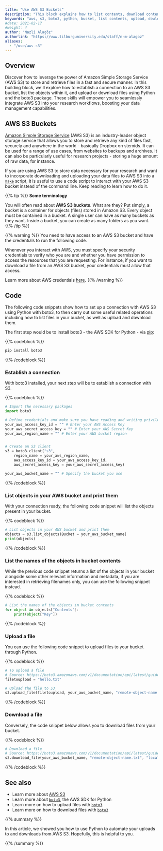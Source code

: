 ```yaml
---
title: "Use AWS S3 Buckets"
description: "This block explains how to list contents, download content from and upload content to an AWS S3 bucket with boto3."
keywords: "aws, s3, boto3, python, bucket, list contents, upload, dowload, automate"
#date: 2021-02-17
#weight: 4
author: "Nazli Alagöz"
authorlink: "https://www.tilburguniversity.edu/staff/n-m-alagoz"
aliases:
  - "/use/aws-s3"
---
```


## Overview

Discover how to leverage the power of Amazon Simple Storage Service (AWS S3) to store and retrieve files in a fast and secure manner. In this building block, we'll explore how to establish a connection to an AWS S3 bucket, list the objects within it, and upload or download files using Python and the boto3 package. These skills will empower you to seamlessly integrate AWS S3 into your research workflows, boosting your data management capabilities.

## AWS S3 Buckets 

[Amazon Simple Storage Service](https://aws.amazon.com/s3/) (AWS S3) is an industry-leader object storage service that allows you to store and retrieve any kind of files fast, securely and anywhere in the world - basically Dropbox on steroids. It can be used for a range of use cases, from websites to backups and archives. It can also be particularly useful for research projects - storing a huge amount of raw data, for instance.

If you are using AWS S3 to store data necessary for your research and want to incorporate downloading and uploading your data files to AWS S3 into a [`make`](/building-blocks/configure-your-computer/automation-and-workflows/make/) script, it is useful to use a code script to interact with your AWS S3 bucket instead of the command line. Keep reading to learn how to do it.

{{% tip %}}
**Some terminology**

You will often read about **AWS S3 buckets**. What are they?
Put simply, a bucket is a container for objects (files) stored in Amazon S3. Every object must be contained in a bucket. A single user can have as many buckets as they want. Inside a bucket, you can create as many folders as you want.
{{% /tip %}}

{{% warning %}}
You need to have access to an AWS S3 bucket and have the credentials to run the following code.

Whenever you interact with AWS, you must specify your security credentials to verify who you are and whether you have permission to access the resources that you are requesting. For instance, if you want to download a file from an AWS S3 bucket, your credentials must allow that access.

Learn more about AWS credentials [here](https://docs.aws.amazon.com/general/latest/gr/aws-sec-cred-types.html).
{{% /warning %}}

## Code

The following code snippets show how to set up a connection with AWS S3 using Python with boto3, to then carry out some useful related operations including how to list files in your bucket, as well as upload and download them.

The first step would be to install boto3 - the AWS SDK for Python - via [pip](/building-blocks/configure-your-computer/statistics-and-computation/python-packages/):

{{% codeblock %}}
```bash
pip install boto3
```
{{% /codeblock %}}

### Establish a connection

With boto3 installed, your next step will be to establish a connection with S3.

{{% codeblock %}}

```python
# Import the necessary packages
import boto3

# Define credentials and make sure you have reading and writing privileges on AWS user settings
your_aws_access_key_id = "" # Enter your AWS Access Key
your_aws_secret_access_key = "" # Enter your AWS Secret Key
your_aws_region_name = "" # Enter your AWS bucket region


# Create an S3 client
s3 = boto3.client("s3",
    region_name = your_aws_region_name,
    aws_access_key_id = your_aws_access_key_id,
    aws_secret_access_key = your_aws_secret_access_key)

your_aws_bucket_name = "" # Specify the bucket you use
```

{{% /codeblock %}}

### List objects in your AWS bucket and print them

With your connection ready, the following code snippet will list the objects present in your bucket.

{{% codeblock %}}

```python
# List objects in your AWS bucket and print them
objects = s3.list_objects(Bucket = your_aws_bucket_name)
print(objects)
```

{{% /codeblock %}}

### List the names of the objects in bucket contents

While the previous code snippet returns a list of the objects in your bucket alongside some other relevant information and metadata, if you are interested in retrieving filenames only, you can use the following snippet instead.

{{% codeblock %}}

```python
# List the names of the objects in bucket contents
for object in objects["Contents"]:
    print(object["Key"])
```

{{% /codeblock %}}

### Upload a file

You can use the following code snippet to upload files to your bucket through Python.

{{% codeblock %}}

```python
# To upload a file
# Source: https://boto3.amazonaws.com/v1/documentation/api/latest/guide/s3-uploading-files.html
filetoupload = "hello.txt"

# Upload the file to S3
s3.upload_file(filetoupload, your_aws_bucket_name, "remote-object-name.txt")
```

{{% /codeblock %}}

### Download a file

Conversely, the code snippet below allows you to download files from your bucket.

{{% codeblock %}}

```python
# Download a file
# Source: https://boto3.amazonaws.com/v1/documentation/api/latest/guide/s3-example-download-file.html
s3.download_file(your_aws_bucket_name, "remote-object-name.txt", "local-file-name.txt")
```

{{% /codeblock %}}

## See also

- Learn more about [AWS S3](https://aws.amazon.com/s3)
- Learn more about [`boto3`](https://boto3.amazonaws.com/v1/documentation/api/latest/index.html), the AWS SDK for Python
- Learn more on how to upload files with [`boto3`](https://boto3.amazonaws.com/v1/documentation/api/latest/guide/s3-uploading-files.html)
- Learn more on how to download files with [`boto3`](https://boto3.amazonaws.com/v1/documentation/api/latest/guide/s3-example-download-file.html)

{{% summary %}}

In this article, we showed you how to use Python to automate your uploads to and downloads from AWS S3. Hopefully, this is helpful to you.

{{% /summary %}}
